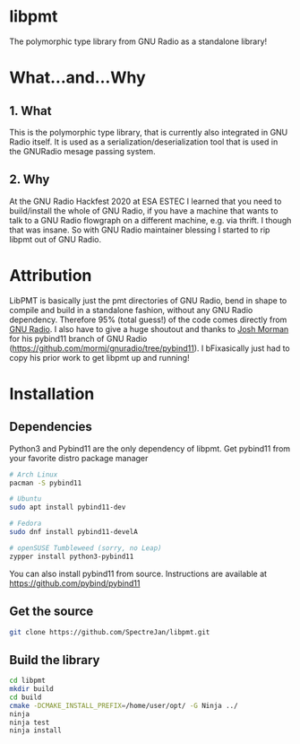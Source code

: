 # libpmt
The polymorphic type library from GNU Radio as a standalone library!

# What...and...Why
## 1. What
This is the polymorphic type library, that is currently also integrated in GNU Radio itself.
It is used as a serialization/deserialization tool that is used in the GNURadio mesage passing system.

## 2. Why
At the GNU Radio Hackfest 2020 at ESA ESTEC I learned that you need to build/install the whole of GNU Radio, if you have a
machine that wants to talk to a GNU Radio flowgraph on a different machine, e.g. via thrift. I though that was insane.
So with GNU Radio maintainer blessing I started to rip libpmt out of GNU Radio.

# Attribution
LibPMT is basically just the pmt directories of GNU Radio, bend in shape to compile and build in a standalone fashion, without any GNU Radio dependency. Therefore 95% (total guess!) of the code comes directly from [GNU Radio](https://github.com/gnuradio/gnuradio). 
I also have to give a huge shoutout and thanks to [Josh Morman](https://github.com/mormj) for his pybind11 branch of GNU Radio (https://github.com/mormj/gnuradio/tree/pybind11). I bFixasically just had to copy his prior work to get libpmt up and running!

# Installation

## Dependencies
Python3 and Pybind11 are the only dependency of libpmt.
Get pybind11 from your favorite distro package manager
```sh
# Arch Linux
pacman -S pybind11

# Ubuntu
sudo apt install pybind11-dev

# Fedora
sudo dnf install pybind11-develA

# openSUSE Tumbleweed (sorry, no Leap)
zypper install python3-pybind11
```
You can also install pybind11 from source. Instructions are available at https://github.com/pybind/pybind11

## Get the source
```sh
git clone https://github.com/SpectreJan/libpmt.git
```

## Build the library
```sh
cd libpmt
mkdir build
cd build
cmake -DCMAKE_INSTALL_PREFIX=/home/user/opt/ -G Ninja ../
ninja
ninja test
ninja install
```
